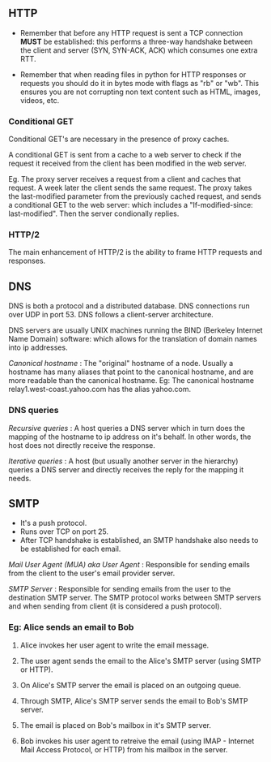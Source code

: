 ## HTTP

- Remember that before any HTTP request is sent a TCP connection **MUST** be established: this performs a three-way handshake between the client and server (SYN, SYN-ACK, ACK) which consumes one extra RTT.

- Remember that when reading files in python for HTTP responses or requests you should do it in bytes mode
with flags as "rb" or "wb". This ensures you are not corrupting non text content such as HTML, images, videos, etc.

### Conditional GET

Conditional GET's are necessary in the presence of proxy caches.

A conditional GET is sent from a cache to a web server to check if the request it received from the client has been modified in the web server.

Eg. The proxy server receives a request from a client and caches that request. A week later the client sends the same request. The proxy takes the last-modified parameter from the previously cached request, and sends a conditional GET to the web server: which includes a "If-modified-since: last-modified". Then the server condionally replies.

### HTTP/2

The main enhancement of HTTP/2 is the ability to frame HTTP requests and responses.

## DNS

DNS is both a protocol and a distributed database. 
DNS connections run over UDP in port 53.
DNS follows a client-server architecture.

DNS servers are usually UNIX machines running the BIND (Berkeley Internet Name Domain) software: which allows for the translation of domain names into ip addresses.

*Canonical hostname* : The "original" hostname of a node. Usually a hostname has many aliases that point to the canonical hostname, and are more readable than the canonical hostname. Eg: The canonical hostname relay1.west-coast.yahoo.com has the alias yahoo.com.

### DNS queries

*Recursive queries* : A host queries a DNS server which in turn does the mapping of the hostname to ip address on it's behalf. In other words, the host does not directly receive the response.

*Iterative queries* : A host (but usually another server in the hierarchy) queries a DNS server and directly receives the reply for the mapping it needs.

## SMTP

- It's a push protocol.
- Runs over TCP on port 25.
- After TCP handshake is established, an SMTP handshake also needs to be established for each email.

*Mail User Agent (MUA) aka User Agent* : Responsible for sending emails from the client to the user's email provider server.

*SMTP Server* : Responsible for sending emails from the user to the destination SMTP server. The SMTP protocol works between SMTP servers and when sending from client (it is considered a push protocol).

### Eg: Alice sends an email to Bob

1. Alice invokes her user agent to write the email message.

2. The user agent sends the email to the Alice's SMTP server (using SMTP or HTTP).

3. On Alice's SMTP server the email is placed on an outgoing queue.

4. Through SMTP, Alice's SMTP server sends the email to Bob's SMTP server.

5. The email is placed on Bob's mailbox in it's SMTP server.

6. Bob invokes his user agent to retreive the email (using IMAP - Internet Mail Access Protocol, or HTTP) from his mailbox in the server.
